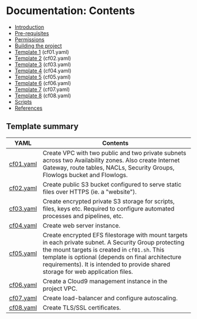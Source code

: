 # Documentation: Contents

* [Introduction](intro.md)
* [Pre-requisites](reqs.md)
* [Permissions](permissions.md)
* [Building the project](build.md)
* [Template 1](cf01.md) (cf01.yaml)
* [Template 2](cf02.md) (cf02.yaml)
* [Template 3](cf03.md) (cf03.yaml)
* [Template 4](cf04.md) (cf04.yaml)
* [Template 5](cf05.md) (cf05.yaml)
* [Template 6](cf06.md) (cf06.yaml)
* [Template 7](cf07.md) (cf07.yaml)
* [Template 8](cf08.md) (cf08.yaml)
* [Scripts](scripts.md)
* [References](refs.md)

## Template summary

| YAML | Contents |
| ---- | -------- |
| [cf01.yaml](cf01.md) | Create VPC with two public and two private subnets across two Availability zones. Also create Internet Gateway, route tables, NACLs, Security Groups, Flowlogs bucket and Flowlogs. |
| [cf02.yaml](cf02.md) | Create public S3 bucket configured to serve static files over HTTPS (ie. a "website"). |
| [cf03.yaml](cf03.md) | Create encrypted private S3 storage for scripts, files, keys etc. Required to configure automated processes and pipelines, etc. |
| [cf04.yaml](cf04.md) | Create web server instance. |
| [cf05.yaml](cf05.md) | Create encrypted EFS filestorage with mount targets in each private subnet. A Security Group protecting the mount targets is created in ```cf01.sh```. This template is optional (depends on final architecture requirements). It is intended to provide shared storage for web application files. |
| [cf06.yaml](cf06.md) | Create a Cloud9 management instance in the project VPC. |
| [cf07.yaml](cf07.md) | Create load-balancer and configure autoscaling. |
| [cf08.yaml](cf08.md) | Create TLS/SSL certificates. |
